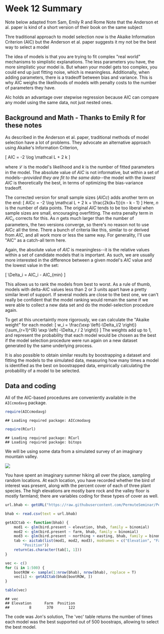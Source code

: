 Week 12 Summary
========================================================
Note below adapted from Sam, Emily R and Rome
Note that the Anderson et al. paper is kind of a short version of their book on the same subject


Thre traditional approach to model selection now is the Akaike Information Criterion (AIC) but the Anderson et al. paper suggests it my not be the best way to select a model

The idea of models is that you are trying to fit complex "real world" mechanisms to simplistic explanations. The less parameters you have, the more simplistic your model is. But whaen your model gets too complex, you could end up just fitting noise, which is meaningless. Additionally, when adding parameters, there is a tradeoff between bias and variance. This is why AIC weighs the likelihoods of models with penalty costs to the number of parameters they have.

AIc holds an advantage over stepwise regression because AIC can compare any model using the same data, not just nested ones.

Background and Math - Thanks to Emily R for these notes
------------------------------------------------------
  
  As described in the Anderson et al. paper, traditional methods of model selection have a lot of problems.  They advocate an alternative approach using Akaike's Information Criterion,

\[
AIC = -2 \log \mathcal L + 2 k 
\]

where $\mathcal L$ is the model's likelihood and $k$ is the number of fitted parameters in the model.  The absolute value of $AIC$ is not informative, but within a set of models--*provided they are fit to the same data*--the model with the *lowest* $AIC$ is theoretically the best, in terms of optimizing the bias-variance tradeoff.

The corrected version for small sample sizes ($AICc$) adds another term on the end:
  \[
    AICc = -2 \log \mathcal L + 2 k + \frac{2k(k+1)}{n - k - 1}
    \]
Here, $n$ is the number of data points.  The original $AIC$ tends to be too liberal when sample sizes are small, encouraging overfitting.  The extra penalty term in $AIC_c$ corrects for this.  As $n$ gets much larger than the number of parameters, the two versions converge, so there's no reason not to use $AICc$ all the time.  There a bunch of criteria like this, similar to or derived from $AIC$, and all work more or less the same way.  For generality, I'll use "AIC" as a catch-all term here.

Again, the absolute value of $AIC$ is meaningless--it is the relative values within a set of candidate models that is important.  As such, we are usually more interested in the difference between a given model's $AIC$ value and the lowest value in the set:

\[
\Delta_i = AIC_i - AIC_{min}
\]

This allows us to rank the models from best to worst.  As a rule of thumb, models with delta-AIC values less than 2 or 3 units apart have a pretty similar level of support.  If several models are close to the best one, we can't really be confident that the model ranking would remain the same if we were able to collect a new data set and do the model-selection procedure again.  

To get at this uncertaintly more rigorously, we can calculate the "Akaike weight" for each model:
  \[
    w_i = \frac{\exp \left(-\Delta_i/2 \right)}{\sum_{r=1}^{R} \exp \left( -\Delta_r / 2 \right)}
    \]
The weights add up to 1, and represent the probability that each model would be chosen as the best if the model selection procedure were run again on a new dataset generated by the same underlying process.

It is also possible to obtain similar results by boostrapping a dataset and fitting the models to the simulated data, measuring how many times a model is identified as the best on boostrapped data, empirically calculating the probability of a model to be selected.

Data and coding
---------------
  
  All of the AIC-based procedures are conveniently available in the `AICcmodavg` package.

```r
require(AICcmodavg)
```

```
## Loading required package: AICcmodavg
```

```r
require(RCurl)
```

```
## Loading required package: RCurl
## Loading required package: bitops
```



We will be using some data from a simulated survey of an imaginary mountain valley. 


<img src="/Figures/landscape.png">
  
  You have spent an imaginary summer hiking all over the place, sampling random locations.  At each location, you have recorded whether the bird of interest was present, along with the percent cover of each of three plant species.  The high elevations are mostly bare rock and the valley floor is mostly farmland; there are variables coding for these types of cover as well.



```r
url.bhab <- getURL("https://raw.githubusercontent.com/PermuteSeminar/PermuteSeminar-2014/master/Week-12/bird_habitat.csv")

bhab <- read.csv(text = url.bhab)

getAICtab <- function(bhab) {
    mod1 <- glm(bird.present ~ elevation, bhab, family = binomial)
    mod2 <- glm(bird.present ~ farm, bhab, family = binomial)
    mod3 <- glm(bird.present ~ northing + easting, bhab, family = binomial)
    tab <- aictab(list(mod1, mod2, mod3), modnames = c("Elevation", "Farm", 
        "Position"))
    return(as.character(tab[1, 1]))
}

vec <- c()
for (i in 1:500) {
    bootROW <- sample(1:nrow(bhab), nrow(bhab), replace = T)
    vec[i] <- getAICtab(bhab[bootROW, ])
}

table(vec)
```

```
## vec
## Elevation      Farm  Position 
##         8       370       122
```

The code was Jon's solution, The 'vec' table returns the number of times each model was the best supported out of 500 boostraps, allowing to select the best model.
